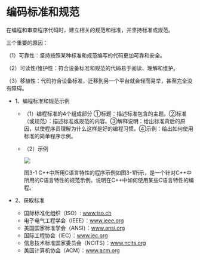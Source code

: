 # 编码标准和规范

 

在编程和审查程序代码时，建立相关的规范和标准，并坚持标准或规范。

三个重要的原因：

（1）可靠性：坚持按照某种标准和规范编写的代码更加可靠和安全。

（2）可读性/维护性：符合设备标准和规范的代码易于阅读、理解和维护。

（3）移植性：代码符合设备标准，迁移到另一个平台就会轻而易举，甚至完全没有障碍。

- 1、编程标准和规范示例

  - （1）编程标准的4个组成部分
    ①标题：描述标准包含的主题。②标准（或规范）：描述标准或规范的内容。③解释说明：给出标准背后的原因，以使程序员理解为什么这样是好的编程习惯。④示例：给出如何使用标准的简单程序示例。

  - （2）示例

    ![](https://raw.githubusercontent.com/ZanderZhao/images/master/img2019/20191017144540.jpg)

     

    图3-1 C++中所用C语言特性的程序示例如图3-1所示，是一个针对C++中所用的C语言特性的规范示例。说明在C++中如何使用某些C语言特性的编程。

- 2、获取标准

  - 国际标准化组织（ISO）:  www.iso.ch
  - 电子电气工程学会（IEEE）：www.ieee.org
  - 美国国家标准学会（ANSI）：www.ansi.org
  - 国际工程协会（IEC）：www.iec.org
  - 信息技术标准国家委员会（NCITS）：www.ncits.org
  - 美国计算机协会（ACM）：www.acm.org

